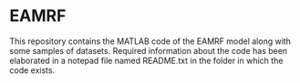 # EAMRF
This repository contains the MATLAB code of the EAMRF model along with some samples of datasets.
Required information about the code has been elaborated in a notepad file named README.txt in the folder in which the code exists.
